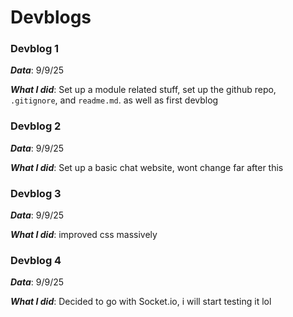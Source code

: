# Devblogs

### Devblog 1
***Data***: 9/9/25

***What I did***: Set up a module related stuff, set up the github repo, `.gitignore`, and `readme.md`. as well as first devblog

### Devblog 2
***Data***: 9/9/25

***What I did***: Set up a basic chat website, wont change far after this

### Devblog 3
***Data***: 9/9/25

***What I did***: improved css massively

### Devblog 4
***Data***: 9/9/25

***What I did***: Decided to go with Socket.io, i will start testing it lol